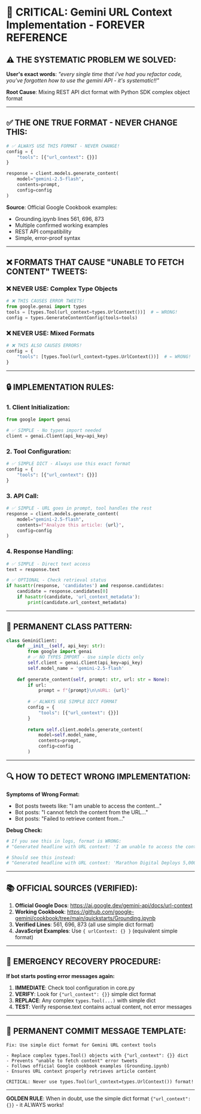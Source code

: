 # 🚨 CRITICAL: Gemini URL Context Implementation - FOREVER REFERENCE

## ⚠️ THE SYSTEMATIC PROBLEM WE SOLVED:

**User's exact words**: *"every single time that i've had you refactor code, you've forgotten how to use the gemini API - it's systematic!!"*

**Root Cause**: Mixing REST API dict format with Python SDK complex object format

---

## ✅ THE ONE TRUE FORMAT - NEVER CHANGE THIS:

```python
# ✅ ALWAYS USE THIS FORMAT - NEVER CHANGE!
config = {
    "tools": [{"url_context": {}}]
}

response = client.models.generate_content(
    model="gemini-2.5-flash",
    contents=prompt,
    config=config
)
```

**Source**: Official Google Cookbook examples:
- Grounding.ipynb lines 561, 696, 873  
- Multiple confirmed working examples
- REST API compatibility
- Simple, error-proof syntax

---

## ❌ FORMATS THAT CAUSE "UNABLE TO FETCH CONTENT" TWEETS:

### ❌ NEVER USE: Complex Type Objects
```python
# ❌ THIS CAUSES ERROR TWEETS!
from google.genai import types
tools = [types.Tool(url_context=types.UrlContext())]  # ← WRONG!
config = types.GenerateContentConfig(tools=tools)
```

### ❌ NEVER USE: Mixed Formats  
```python
# ❌ THIS ALSO CAUSES ERRORS!
config = {
    "tools": [types.Tool(url_context=types.UrlContext())]  # ← WRONG!
}
```

---

## 🔒 IMPLEMENTATION RULES:

### 1. Client Initialization:
```python
from google import genai

# ✅ SIMPLE - No types import needed
client = genai.Client(api_key=api_key)
```

### 2. Tool Configuration:
```python
# ✅ SIMPLE DICT - Always use this exact format
config = {
    "tools": [{"url_context": {}}]
}
```

### 3. API Call:
```python
# ✅ SIMPLE - URL goes in prompt, tool handles the rest
response = client.models.generate_content(
    model="gemini-2.5-flash",
    contents=f"Analyze this article: {url}",
    config=config
)
```

### 4. Response Handling:
```python
# ✅ SIMPLE - Direct text access
text = response.text

# ✅ OPTIONAL - Check retrieval status
if hasattr(response, 'candidates') and response.candidates:
    candidate = response.candidates[0]
    if hasattr(candidate, 'url_context_metadata'):
        print(candidate.url_context_metadata)
```

---

## 🧬 PERMANENT CLASS PATTERN:

```python
class GeminiClient:
    def __init__(self, api_key: str):
        from google import genai
        # ✅ NO TYPES IMPORT - Use simple dicts only
        self.client = genai.Client(api_key=api_key)
        self.model_name = 'gemini-2.5-flash'
    
    def generate_content(self, prompt: str, url: str = None):
        if url:
            prompt = f"{prompt}\n\nURL: {url}"
        
        # ✅ ALWAYS USE SIMPLE DICT FORMAT
        config = {
            "tools": [{"url_context": {}}]
        }
        
        return self.client.models.generate_content(
            model=self.model_name,
            contents=prompt,
            config=config
        )
```

---

## 🔍 HOW TO DETECT WRONG IMPLEMENTATION:

**Symptoms of Wrong Format:**
- Bot posts tweets like: "I am unable to access the content..."
- Bot posts: "I cannot fetch the content from the URL..."
- Bot posts: "Failed to retrieve content from..."

**Debug Check:**
```python
# If you see this in logs, format is WRONG:
# "Generated headline with URL context: 'I am unable to access the content...'"

# Should see this instead:
# "Generated headline with URL context: 'Marathon Digital Deploys 5,000 New Miners'"
```

---

## 📚 OFFICIAL SOURCES (VERIFIED):

1. **Official Google Docs**: https://ai.google.dev/gemini-api/docs/url-context
2. **Working Cookbook**: https://github.com/google-gemini/cookbook/tree/main/quickstarts/Grounding.ipynb
3. **Verified Lines**: 561, 696, 873 (all use simple dict format)
4. **JavaScript Examples**: Use `{ urlContext: {} }` (equivalent simple format)

---

## 🚨 EMERGENCY RECOVERY PROCEDURE:

**If bot starts posting error messages again:**

1. **IMMEDIATE**: Check tool configuration in core.py
2. **VERIFY**: Look for `{"url_context": {}}` simple dict format
3. **REPLACE**: Any complex `types.Tool(...)` with simple dict
4. **TEST**: Verify response.text contains actual content, not error messages

---

## 💾 PERMANENT COMMIT MESSAGE TEMPLATE:

```
Fix: Use simple dict format for Gemini URL context tools

- Replace complex types.Tool() objects with {"url_context": {}} dict
- Prevents "unable to fetch content" error tweets
- Follows official Google cookbook examples (Grounding.ipynb)
- Ensures URL context properly retrieves article content

CRITICAL: Never use types.Tool(url_context=types.UrlContext()) format!
```

---

**GOLDEN RULE**: When in doubt, use the simple dict format `{"url_context": {}}` - it ALWAYS works!